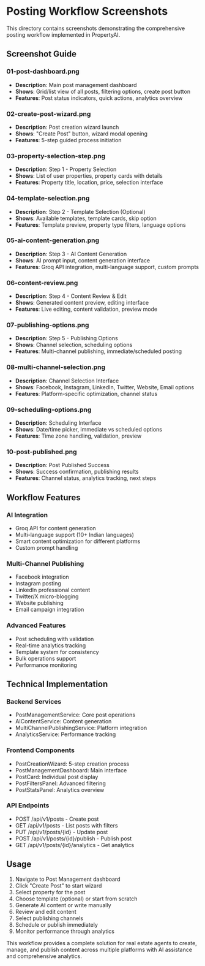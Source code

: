 # Posting Workflow Screenshots

This directory contains screenshots demonstrating the comprehensive posting workflow implemented in PropertyAI.

## Screenshot Guide

### 01-post-dashboard.png
- **Description**: Main post management dashboard
- **Shows**: Grid/list view of all posts, filtering options, create post button
- **Features**: Post status indicators, quick actions, analytics overview

### 02-create-post-wizard.png
- **Description**: Post creation wizard launch
- **Shows**: "Create Post" button, wizard modal opening
- **Features**: 5-step guided process initiation

### 03-property-selection-step.png
- **Description**: Step 1 - Property Selection
- **Shows**: List of user properties, property cards with details
- **Features**: Property title, location, price, selection interface

### 04-template-selection.png
- **Description**: Step 2 - Template Selection (Optional)
- **Shows**: Available templates, template cards, skip option
- **Features**: Template preview, property type filters, language options

### 05-ai-content-generation.png
- **Description**: Step 3 - AI Content Generation
- **Shows**: AI prompt input, content generation interface
- **Features**: Groq API integration, multi-language support, custom prompts

### 06-content-review.png
- **Description**: Step 4 - Content Review & Edit
- **Shows**: Generated content preview, editing interface
- **Features**: Live editing, content validation, preview mode

### 07-publishing-options.png
- **Description**: Step 5 - Publishing Options
- **Shows**: Channel selection, scheduling options
- **Features**: Multi-channel publishing, immediate/scheduled posting

### 08-multi-channel-selection.png
- **Description**: Channel Selection Interface
- **Shows**: Facebook, Instagram, LinkedIn, Twitter, Website, Email options
- **Features**: Platform-specific optimization, channel status

### 09-scheduling-options.png
- **Description**: Scheduling Interface
- **Shows**: Date/time picker, immediate vs scheduled options
- **Features**: Time zone handling, validation, preview

### 10-post-published.png
- **Description**: Post Published Success
- **Shows**: Success confirmation, publishing results
- **Features**: Channel status, analytics tracking, next steps

## Workflow Features

### AI Integration
- Groq API for content generation
- Multi-language support (10+ Indian languages)
- Smart content optimization for different platforms
- Custom prompt handling

### Multi-Channel Publishing
- Facebook integration
- Instagram posting
- LinkedIn professional content
- Twitter/X micro-blogging
- Website publishing
- Email campaign integration

### Advanced Features
- Post scheduling with validation
- Real-time analytics tracking
- Template system for consistency
- Bulk operations support
- Performance monitoring

## Technical Implementation

### Backend Services
- PostManagementService: Core post operations
- AIContentService: Content generation
- MultiChannelPublishingService: Platform integration
- AnalyticsService: Performance tracking

### Frontend Components
- PostCreationWizard: 5-step creation process
- PostManagementDashboard: Main interface
- PostCard: Individual post display
- PostFiltersPanel: Advanced filtering
- PostStatsPanel: Analytics overview

### API Endpoints
- POST /api/v1/posts - Create post
- GET /api/v1/posts - List posts with filters
- PUT /api/v1/posts/{id} - Update post
- POST /api/v1/posts/{id}/publish - Publish post
- GET /api/v1/posts/{id}/analytics - Get analytics

## Usage

1. Navigate to Post Management dashboard
2. Click "Create Post" to start wizard
3. Select property for the post
4. Choose template (optional) or start from scratch
5. Generate AI content or write manually
6. Review and edit content
7. Select publishing channels
8. Schedule or publish immediately
9. Monitor performance through analytics

This workflow provides a complete solution for real estate agents to create, manage, and publish content across multiple platforms with AI assistance and comprehensive analytics.